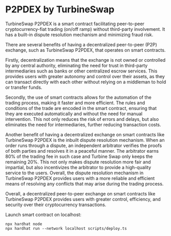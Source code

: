 # P2PDEX by TurbineSwap

TurbineSwap P2PDEX is a smart contract facilitating peer-to-peer cryptocurrency-fiat trading (on/off ramp) without third-party involvement. It has a built-in dispute resolution mechanism and minimizing fraud risk.

There are several benefits of having a decentralized peer-to-peer (P2P) exchange, such as TurbineSwap P2PDEX, that operates on smart contracts.

Firstly, decentralization means that the exchange is not owned or controlled by any central authority, eliminating the need for trust in third-party intermediaries such as banks or other centralized escrow services. This provides users with greater autonomy and control over their assets, as they can transact directly with each other without relying on a middleman to hold or transfer funds.

Secondly, the use of smart contracts allows for the automation of the trading process, making it faster and more efficient. The rules and conditions of the trade are encoded in the smart contract, ensuring that they are executed automatically and without the need for manual intervention. This not only reduces the risk of errors and delays, but also eliminates the need for intermediaries, further reducing transaction costs.

Another benefit of having a decentralized exchange on smart contracts like TurbineSwap P2PDEX is the inbuilt dispute resolution mechanism. When an order runs through a dispute, an independent arbitrator verifies the proofs of both parties and resolves it in a peaceful manner. The arbitrator earns 80% of the trading fee in such case and Turbine Swap only keeps the remaining 20%. This not only makes dispute resolution more fair and impartial, but also incentivizes the arbitrator to provide a high-quality service to the users. Overall, the dispute resolution mechanism in TurbineSwap P2PDEX provides users with a more reliable and efficient means of resolving any conflicts that may arise during the trading process.

Overall, a decentralized peer-to-peer exchange on smart contracts like TurbineSwap P2PDEX provides users with greater control, efficiency, and security over their cryptocurrency transactions.

Launch smart contract on localhost:

```shell
npx hardhat node
npx hardhat run --network localhost scripts/deploy.ts
```

